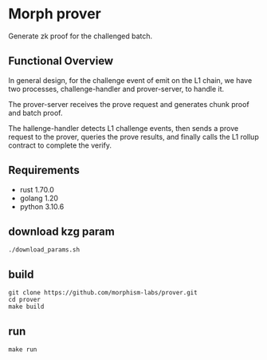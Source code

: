 # Morph prover
Generate zk proof for the challenged batch.

## Functional Overview
In general design, for the challenge event of emit on the L1 chain, we have two processes, challenge-handler and prover-server, to handle it.

The prover-server receives the prove request and generates chunk proof and batch proof.

The hallenge-handler detects L1 challenge events, then sends a prove request to the prover, queries the prove results, and finally calls the L1 rollup contract to complete the verify.

## Requirements
* rust 1.70.0
* golang 1.20
* python 3.10.6

## download kzg param
`./download_params.sh`

## build
`git clone https://github.com/morphism-labs/prover.git`  
`cd prover`  
`make build`  

## run
`make run`
